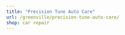```yaml
---
title: "Precision Tune Auto Care"
url: /greenville/precision-tune-auto-care/
shop: car repair
---
```

